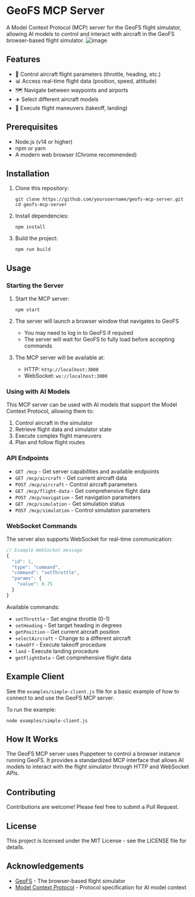 # GeoFS MCP Server

A Model Context Protocol (MCP) server for the GeoFS flight simulator, allowing AI models to control and interact with aircraft in the GeoFS browser-based flight simulator.
![image](https://github.com/user-attachments/assets/9b9f8c68-10c1-43b5-b040-f9b7740c04cd)

## Features

- 🛫 Control aircraft flight parameters (throttle, heading, etc.)
- 📊 Access real-time flight data (position, speed, attitude)
- 🗺️ Navigate between waypoints and airports
- ✈️ Select different aircraft models
- 🔄 Execute flight maneuvers (takeoff, landing)

## Prerequisites

- Node.js (v14 or higher)
- npm or yarn
- A modern web browser (Chrome recommended)

## Installation

1. Clone this repository:
   ```
   git clone https://github.com/yourusername/geofs-mcp-server.git
   cd geofs-mcp-server
   ```

2. Install dependencies:
   ```
   npm install
   ```

3. Build the project:
   ```
   npm run build
   ```

## Usage

### Starting the Server

1. Start the MCP server:
   ```
   npm start
   ```

2. The server will launch a browser window that navigates to GeoFS
   - You may need to log in to GeoFS if required
   - The server will wait for GeoFS to fully load before accepting commands

3. The MCP server will be available at:
   - HTTP: `http://localhost:3000`
   - WebSocket: `ws://localhost:3000`

### Using with AI Models

This MCP server can be used with AI models that support the Model Context Protocol, allowing them to:

1. Control aircraft in the simulator
2. Retrieve flight data and simulator state
3. Execute complex flight maneuvers
4. Plan and follow flight routes

### API Endpoints

- `GET /mcp` - Get server capabilities and available endpoints
- `GET /mcp/aircraft` - Get current aircraft data
- `POST /mcp/aircraft` - Control aircraft parameters
- `GET /mcp/flight-data` - Get comprehensive flight data
- `POST /mcp/navigation` - Set navigation parameters
- `GET /mcp/simulation` - Get simulation status
- `POST /mcp/simulation` - Control simulation parameters

### WebSocket Commands

The server also supports WebSocket for real-time communication:

```javascript
// Example WebSocket message
{
  "id": 1,
  "type": "command",
  "command": "setThrottle",
  "params": {
    "value": 0.75
  }
}
```

Available commands:
- `setThrottle` - Set engine throttle (0-1)
- `setHeading` - Set target heading in degrees
- `getPosition` - Get current aircraft position
- `selectAircraft` - Change to a different aircraft
- `takeOff` - Execute takeoff procedure
- `land` - Execute landing procedure
- `getFlightData` - Get comprehensive flight data

## Example Client

See the `examples/simple-client.js` file for a basic example of how to connect to and use the GeoFS MCP server.

To run the example:
```
node examples/simple-client.js
```

## How It Works

The GeoFS MCP server uses Puppeteer to control a browser instance running GeoFS. It provides a standardized MCP interface that allows AI models to interact with the flight simulator through HTTP and WebSocket APIs.

## Contributing

Contributions are welcome! Please feel free to submit a Pull Request.

## License

This project is licensed under the MIT License - see the LICENSE file for details.

## Acknowledgements

- [GeoFS](https://www.geo-fs.com/) - The browser-based flight simulator
- [Model Context Protocol](https://github.com/modelcontextprotocol/mcp) - Protocol specification for AI model context
